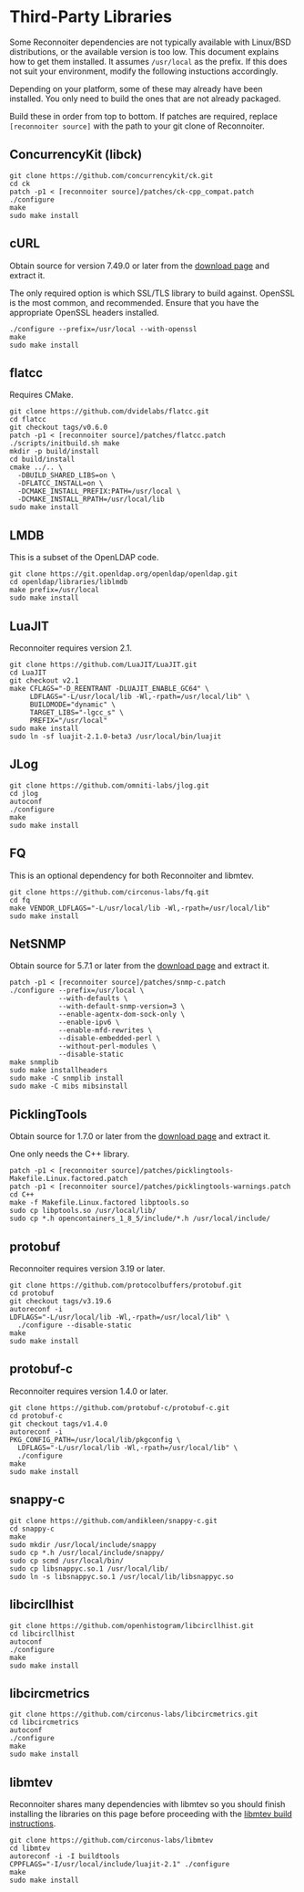 # Third-Party Libraries

Some Reconnoiter dependencies are not typically available with Linux/BSD
distributions, or the available version is too low. This document explains how
to get them installed. It assumes `/usr/local` as the prefix. If this does not
suit your environment, modify the following instuctions accordingly.

Depending on your platform, some of these may already have been installed. You
only need to build the ones that are not already packaged.

Build these in order from top to bottom. If patches are required, replace
`[reconnoiter source]` with the path to your git clone of Reconnoiter.


## ConcurrencyKit (libck)

```
git clone https://github.com/concurrencykit/ck.git
cd ck
patch -p1 < [reconnoiter source]/patches/ck-cpp_compat.patch
./configure
make
sudo make install
```

## cURL

Obtain source for version 7.49.0 or later from the [download
page](https://curl.se/download.html) and extract it.

The only required option is which SSL/TLS library to build against. OpenSSL is
the most common, and recommended. Ensure that you have the appropriate OpenSSL
headers installed.

```
./configure --prefix=/usr/local --with-openssl
make
sudo make install
```


## flatcc

Requires CMake.

```
git clone https://github.com/dvidelabs/flatcc.git
cd flatcc
git checkout tags/v0.6.0
patch -p1 < [reconnoiter source]/patches/flatcc.patch
./scripts/initbuild.sh make
mkdir -p build/install
cd build/install
cmake ../.. \
  -DBUILD_SHARED_LIBS=on \
  -DFLATCC_INSTALL=on \
  -DCMAKE_INSTALL_PREFIX:PATH=/usr/local \
  -DCMAKE_INSTALL_RPATH=/usr/local/lib
sudo make install
```


## LMDB

This is a subset of the OpenLDAP code.

```
git clone https://git.openldap.org/openldap/openldap.git
cd openldap/libraries/liblmdb
make prefix=/usr/local
sudo make install
```


## LuaJIT

Reconnoiter requires version 2.1.

```
git clone https://github.com/LuaJIT/LuaJIT.git
cd LuaJIT
git checkout v2.1
make CFLAGS="-D_REENTRANT -DLUAJIT_ENABLE_GC64" \
     LDFLAGS="-L/usr/local/lib -Wl,-rpath=/usr/local/lib" \
     BUILDMODE="dynamic" \
     TARGET_LIBS="-lgcc_s" \
     PREFIX="/usr/local"
sudo make install
sudo ln -sf luajit-2.1.0-beta3 /usr/local/bin/luajit
```


## JLog

```
git clone https://github.com/omniti-labs/jlog.git
cd jlog
autoconf
./configure
make
sudo make install
```


## FQ

This is an optional dependency for both Reconnoiter and libmtev.

```
git clone https://github.com/circonus-labs/fq.git
cd fq
make VENDOR_LDFLAGS="-L/usr/local/lib -Wl,-rpath=/usr/local/lib"
sudo make install
```


## NetSNMP

Obtain source for 5.7.1 or later from the [download
page](http://www.net-snmp.org/download.html) and extract it.

```
patch -p1 < [reconnoiter source]/patches/snmp-c.patch
./configure --prefix=/usr/local \
            --with-defaults \
            --with-default-snmp-version=3 \
            --enable-agentx-dom-sock-only \
            --enable-ipv6 \
            --enable-mfd-rewrites \
            --disable-embedded-perl \
            --without-perl-modules \
            --disable-static
make snmplib
sudo make installheaders
sudo make -C snmplib install
sudo make -C mibs mibsinstall
```


## PicklingTools

Obtain source for 1.7.0 or later from the [download
page](http://www.picklingtools.com/downloads) and extract it.

One only needs the C++ library.

```
patch -p1 < [reconnoiter source]/patches/picklingtools-Makefile.Linux.factored.patch
patch -p1 < [reconnoiter source]/patches/picklingtools-warnings.patch
cd C++
make -f Makefile.Linux.factored libptools.so
sudo cp libptools.so /usr/local/lib/
sudo cp *.h opencontainers_1_8_5/include/*.h /usr/local/include/
```

## protobuf

Reconnoiter requires version 3.19 or later.

```
git clone https://github.com/protocolbuffers/protobuf.git
cd protobuf
git checkout tags/v3.19.6
autoreconf -i
LDFLAGS="-L/usr/local/lib -Wl,-rpath=/usr/local/lib" \
  ./configure --disable-static
make
sudo make install
```


## protobuf-c

Reconnoiter requires version 1.4.0 or later.

```
git clone https://github.com/protobuf-c/protobuf-c.git
cd protobuf-c
git checkout tags/v1.4.0
autoreconf -i
PKG_CONFIG_PATH=/usr/local/lib/pkgconfig \
  LDFLAGS="-L/usr/local/lib -Wl,-rpath=/usr/local/lib" \
  ./configure
make
sudo make install
```


## snappy-c

```
git clone https://github.com/andikleen/snappy-c.git
cd snappy-c
make
sudo mkdir /usr/local/include/snappy
sudo cp *.h /usr/local/include/snappy/
sudo cp scmd /usr/local/bin/
sudo cp libsnappyc.so.1 /usr/local/lib/
sudo ln -s libsnappyc.so.1 /usr/local/lib/libsnappyc.so
```

## libcircllhist

```
git clone https://github.com/openhistogram/libcircllhist.git
cd libcircllhist
autoconf
./configure
make
sudo make install
```

## libcircmetrics

```
git clone https://github.com/circonus-labs/libcircmetrics.git
cd libcircmetrics
autoconf
./configure
make
sudo make install
```


## libmtev

Reconnoiter shares many dependencies with libmtev so you should finish
installing the libraries on this page before proceeding with the
[libmtev build instructions](https://github.com/circonus-labs/libmtev/blob/master/BUILDING.md).

```
git clone https://github.com/circonus-labs/libmtev
cd libmtev
autoreconf -i -I buildtools
CPPFLAGS="-I/usr/local/include/luajit-2.1" ./configure
make
sudo make install
```
